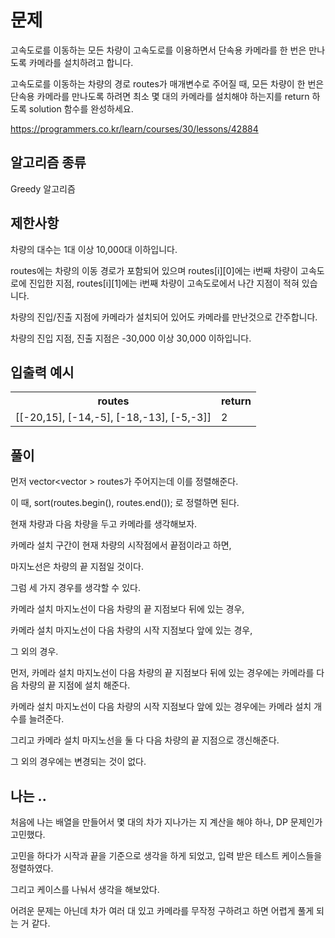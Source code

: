 # 문제

고속도로를 이동하는 모든 차량이 고속도로를 이용하면서 단속용 카메라를 한 번은 만나도록 카메라를 설치하려고 합니다.

고속도로를 이동하는 차량의 경로 routes가 매개변수로 주어질 때, 모든 차량이 한 번은 단속용 카메라를 만나도록 하려면 최소 몇 대의 카메라를 설치해야 하는지를 return 하도록 solution 함수를 완성하세요.

https://programmers.co.kr/learn/courses/30/lessons/42884

## 알고리즘 종류

Greedy 알고리즘

## 제한사항

차량의 대수는 1대 이상 10,000대 이하입니다.

routes에는 차량의 이동 경로가 포함되어 있으며 routes[i][0]에는 i번째 차량이 고속도로에 진입한 지점, routes[i][1]에는 i번째 차량이 고속도로에서 나간 지점이 적혀 있습니다.

차량의 진입/진출 지점에 카메라가 설치되어 있어도 카메라를 만난것으로 간주합니다.

차량의 진입 지점, 진출 지점은 -30,000 이상 30,000 이하입니다.

## 입출력 예시

<table>
  <tr>
    <th>routes</th>
    <th>return</th>
  </tr>
  <tr>
    <td>[[-20,15], [-14,-5], [-18,-13], [-5,-3]]</td>
    <td>2</td>
  </tr>
</table>

## 풀이

먼저 vector<vector <int>> routes가 주어지는데 이를 정렬해준다.

이 때, sort(routes.begin(), routes.end()); 로 정렬하면 된다.

현재 차량과 다음 차량을 두고 카메라를 생각해보자.

카메라 설치 구간이 현재 차량의 시작점에서 끝점이라고 하면,

마지노선은 차량의 끝 지점일 것이다.

그럼 세 가지 경우를 생각할 수 있다.

카메라 설치 마지노선이 다음 차량의 끝 지점보다 뒤에 있는 경우,

카메라 설치 마지노선이 다음 차량의 시작 지점보다 앞에 있는 경우,

그 외의 경우.

먼저, 카메라 설치 마지노선이 다음 차량의 끝 지점보다 뒤에 있는 경우에는 카메라를 다음 차량의 끝 지점에 설치 해준다.

카메라 설치 마지노선이 다음 차량의 시작 지점보다 앞에 있는 경우에는 카메라 설치 개수를 늘려준다.

그리고 카메라 설치 마지노선을 둘 다 다음 차량의 끝 지점으로 갱신해준다.

그 외의 경우에는 변경되는 것이 없다.

## 나는 ..

처음에 나는 배열을 만들어서 몇 대의 차가 지나가는 지 계산을 해야 하나, DP 문제인가 고민했다.

고민을 하다가 시작과 끝을 기준으로 생각을 하게 되었고, 입력 받은 테스트 케이스들을 정렬하였다.

그리고 케이스를 나눠서 생각을 해보았다.

어려운 문제는 아닌데 차가 여러 대 있고 카메라를 무작정 구하려고 하면 어렵게 풀게 되는 거 같다.
